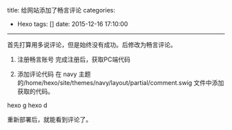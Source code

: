 title: 给网站添加了畅言评论
categories:
  - Hexo
tags: []
date: 2015-12-16 17:10:00
---

首先打算用多说评论，但是始终没有成功。后修改为畅言评论。

1. 注册畅言账号
   完成注册后，获取PC端代码

2. 添加评论代码
   在 navy 主题的/home/hexo/site/themes/navy/layout/partial/comment.swig 文件中添加获取的代码。

hexo g
hexo d

重新部署后，就能看到评论了。
